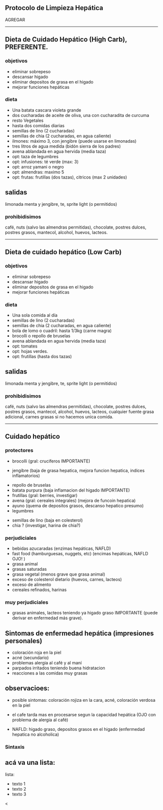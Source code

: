 ## Protocolo de Limpieza Hepática
AGREGAR 

---

## Dieta de Cuidado Hepático (High Carb), PREFERENTE.

### objetivos
+ eliminar sobrepeso
+ descansar higado
+ eliminar depositos de grasa en el higado
+ mejorar funciones hepáticas

### dieta
+ Una batata cascara violeta grande
+ dos cucharadas de aceite de oliva, una con cucharadita de curcuma
+ resto Vegetales
+ hasta dos comidas diarias
+ semillas de lino (2 cucharadas)
+ semillas de chia (2 cucharadas, en agua caliente)
+ ilmones: máximo 3, con jengibre (puede usarse en limonadas)
+ tres litros de agua medida (bidón sierra de los padres)
+ avena ablandada en agua hervida (media taza)
+ opt: taza de legumbres
+ opt: infusiones: té verde (max: 3)
+ opt: arroz yamani o negro
+ opt: almendras: maximo 5
+ opt: frutas: frutillas (dos tazas), citricos (max 2 unidades)

## salidas 
limonada menta y jengibre, te, sprite light (o permitidos)

### prohibidisimos
café, nuts (salvo las almendras permitidas), chocolate, postres dulces, postres grasos, mantecol, alcohol, huevos, lacteos.

--- 
## Dieta de cuidado hepático (Low Carb)

### objetivos
+ eliminar sobrepeso
+ descansar higado
+ eliminar depositos de grasa en el higado
+ mejorar funciones hepáticas

### dieta
+ Una sola comida al día
+ semillas de lino (2 cucharadas)
+ semillas de chia (2 cucharadas, en agua caliente)
+ bola de lomo o cuadril: hasta 1/3kg (carne magra)
+ brocolli o repollo de bruselas
+ avena ablandada en agua hervida (media taza)
+ opt: tomates 
+ opt: hojas verdes.
+ opt: frutillas (hasta dos tazas)

## salidas
limonada menta y jengibre, te, sprite light (o permitidos)

### prohibidisimos
café, nuts (salvo las almendras permitidas), chocolate, postres dulces, postres grasos, mantecol, alcohol, huevos, lacteos, cualquier fuente grasa adicional, carnes grasas si no hacemos unica comida.

---


## Cuidado hepático

### protectores
+ brocolli (gral: cruciferos IMPORTANTE)
* jengibre (baja de grasa hepatica, mejora funcion hepatica, indices inflamatorios)
+ repollo de bruselas 
+ batata purpura (baja inflamacion del higado IMPORTANTE)
+ frutillas (gral: berries, investigar)
+ avena (gral: cereales integrales) (mejora de funcoin hepatica)
+ ayuno (quema de depositos grasos, descanso hepatico presumo)
+ legumbres
* semillas de lino (baja en colesterol)
* chia ? (investigar, harina de chia?)

###  perjudiciales
+ bebidas azucaradas (enzimas hepáticas, NAFLD)
+ fast food (hamburguesas, nuggets, etc) (encimas hepáticas, NAFLD OJO! )
+ grasa animal
+ grasas saturadas
+ grasa vegetal (menos grave que grasa animal)
+ exceso de colesterol dietario (huevos, carnes, lacteos)
+ exceso de alimento
+ cereales refinados, harinas

### muy perjudiciales
+ grasas animales, lacteos teniendo ya higado graso IMPORTANTE (puede derivar en enfermedad más grave).

## Sintomas de enfermedad hepática (impresiones personales)
+ coloración roja en la piel
+ acné (secundario)
+ problemas alergia al café y al maní
+ parpados irritados teniendo buena hidratacion
+ reacciones a las comidas muy grasas

## observacioes:
* posible sintomas: coloración rojiza en la cara, acné, coloración verdosa en la piel 
+ el cafe tarda mas en procesarse segun la capacidad hepática (OJO con problema de alergia al café)
* NAFLD: higado graso, depositos grasos en el higado (enfermedad hepatica no alcoholica)

 ### Sintaxis

## acá va una lista:

lista:
+ texto 1
+ texto 2
+ texto 3

<
